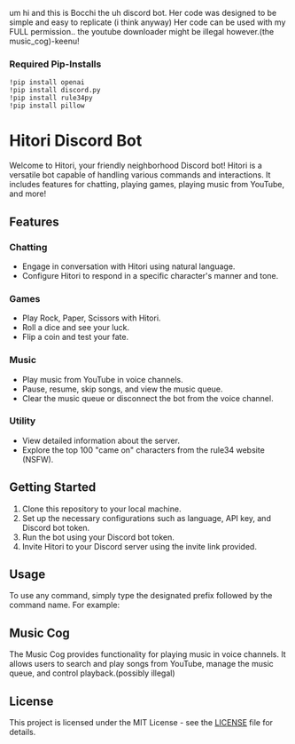 um hi and this is Bocchi the uh discord bot. Her code was designed to be simple and easy to replicate (i think anyway) Her code can be used with my FULL permission.. the youtube downloader might be illegal however.(the music_cog)-keenu!

### Required Pip-Installs
```
!pip install openai
!pip install discord.py
!pip install rule34py
!pip install pillow
````
# Hitori Discord Bot

Welcome to Hitori, your friendly neighborhood Discord bot! Hitori is a versatile bot capable of handling various commands and interactions. It includes features for chatting, playing games, playing music from YouTube, and more!

## Features

### Chatting
- Engage in conversation with Hitori using natural language.
- Configure Hitori to respond in a specific character's manner and tone.

### Games
- Play Rock, Paper, Scissors with Hitori.
- Roll a dice and see your luck.
- Flip a coin and test your fate.

### Music
- Play music from YouTube in voice channels.
- Pause, resume, skip songs, and view the music queue.
- Clear the music queue or disconnect the bot from the voice channel.

### Utility
- View detailed information about the server.
- Explore the top 100 "came on" characters from the rule34 website (NSFW).

## Getting Started

1. Clone this repository to your local machine.
2. Set up the necessary configurations such as language, API key, and Discord bot token.
3. Run the bot using your Discord bot token.
4. Invite Hitori to your Discord server using the invite link provided.

## Usage

To use any command, simply type the designated prefix followed by the command name. For example:


## Music Cog

The Music Cog provides functionality for playing music in voice channels. It allows users to search and play songs from YouTube, manage the music queue, and control playback.(possibly illegal)


## License

This project is licensed under the MIT License - see the [LICENSE](LICENSE) file for details.
